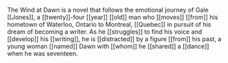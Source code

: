 The Wind at Dawn is a novel that follows the emotional journey of Gale [[Jones]], a [[twenty]]-four [[year]] [[old]] man who [[moves]] [[from]] his hometown of Waterloo, Ontario to Montreal, [[Quebec]] in pursuit of his dream of becoming a writer. As he [[struggles]] to find his voice and [[develop]] his [[writing]], he is [[distracted]] by a figure [[from]] his past, a young woman [[named]] Dawn with [[whom]] he [[shared]] a [[dance]] when he was seventeen.
